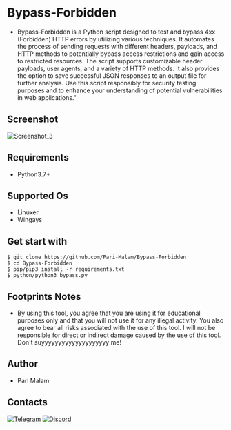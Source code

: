 # Bypass-Forbidden
- Bypass-Forbidden is a Python script designed to test and bypass 4xx (Forbidden) HTTP errors by utilizing various techniques. It automates the process of sending requests with different headers, payloads, and HTTP methods to potentially bypass access restrictions and gain access to restricted resources. The script supports customizable header payloads, user agents, and a variety of HTTP methods. It also provides the option to save successful JSON responses to an output file for further analysis. Use this script responsibly for security testing purposes and to enhance your understanding of potential vulnerabilities in web applications."
## Screenshot
![Screenshot_3](https://github.com/Pari-Malam/Bypass-Forbidden/assets/25004320/59fd82a6-e10a-4dbb-a128-998a2ec75484)

## Requirements
- Python3.7+
## Supported Os
- Linuxer
- Wingays
## Get start with
```
$ git clone https://github.com/Pari-Malam/Bypass-Forbidden
$ cd Bypass-Forbidden
$ pip/pip3 install -r requirements.txt
$ python/python3 bypass.py
```
## Footprints Notes
- By using this tool, you agree that you are using it for educational purposes only and that you will not use it for any illegal activity. You also agree to bear all risks associated with the use of this tool. I will not be responsible for direct or indirect damage caused by the use of this tool. Don't suyyyyyyyyyyyyyyyyyyyy me!
## Author
- Pari Malam
## Contacts
[![Telegram](https://img.shields.io/badge/-Telegram-blue)](https://telegram.me/SurpriseMTFK)
[![Discord](https://img.shields.io/badge/-Discord-purple)](https://discordapp.com/users/829404192585678858)
